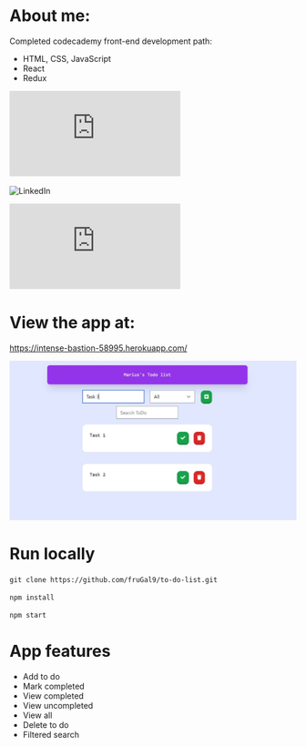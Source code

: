 # About me:

Completed codecademy front-end development path:
- HTML, CSS, JavaScript
- React
- Redux

![Codecademy Certificate](https://github.com/fruGal9/to-do-list/blob/main/public/MariusC_certificate_Codecademy.pdf)

![LinkedIn](https://www.linkedin.com/in/marius-ciobanu-359478160/)

![CV](https://github.com/fruGal9/to-do-list/blob/main/public/CV_Marius_Ciobanu_en.pdf)

# View the app at:
https://intense-bastion-58995.herokuapp.com/

![Main Page](https://github.com/fruGal9/to-do-list/blob/main/public/screenshot.JPG?raw=true)

# Run locally 

`git clone https://github.com/fruGal9/to-do-list.git`

`npm install`

`npm start`

# App features

- Add to do
- Mark completed
- View completed
- View uncompleted
- View all
- Delete to do
- Filtered search   

